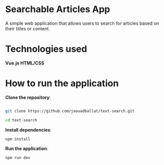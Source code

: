 # Searchable Articles App

A simple web application that allows users to search for articles based on their titles or content.

# Technologies used 

**Vue.js**
**HTML/CSS**

# How to run the application
**Clone the repository**:

```bash

git clone https://github.com/jaouadballat/text-search.git

cd text-search
```
**Install dependencies**:

```bash
npm install
```
**Run the application**:
```bash
npm run dev
```




